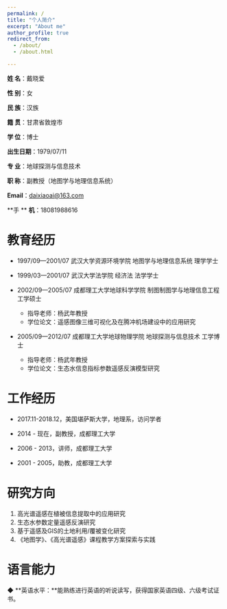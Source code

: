 ```yaml
---
permalink: /
title: "个人简介"
excerpt: "About me"
author_profile: true
redirect_from: 
  - /about/
  - /about.html

---
```


**姓   名**：戴晓爱

**性   别**：女

**民   族**：汉族

**籍   贯**：甘肃省敦煌市   

**学   位**：博士

**出生日期**：1979/07/11  

**专   业**：地球探测与信息技术

**职   称**：副教授（地图学与地理信息系统）

**Email**：daixiaoai@163.com

**手 **  **机**：18081988616

教育经历
======

- 1997/09—2001/07 武汉大学资源环境学院 地图学与地理信息系统 理学学士

- 1999/03—2001/07 武汉大学法学院 经济法 法学学士

- 2002/09—2005/07 成都理工大学地球科学学院 制图制图学与地理信息工程  工学硕士
  - 指导老师：杨武年教授
  - 学位论文：遥感图像三维可视化及在腾冲机场建设中的应用研究

- 2005/09—2012/07 成都理工大学地球物理学院 地球探测与信息技术  工学博士
  - 指导老师：杨武年教授
  - 学位论文：生态水信息指标参数遥感反演模型研究

**工作经历**
======

- 2017.11-2018.12，美国堪萨斯大学，地理系，访问学者

- 2014 - 现在，副教授，成都理工大学

- 2006 - 2013，讲师，成都理工大学

- 2001 - 2005，助教，成都理工大学

研究方向
======

1. 高光谱遥感在植被信息提取中的应用研究
2. 生态水参数定量遥感反演研究
3. 基于遥感及GIS的土地利用/覆被变化研究
4. 《地图学》、《高光谱遥感》课程教学方案探索与实践

**语言能力**
======

**◆**	**英语水平：**能熟练进行英语的听说读写，获得国家英语四级、六级考试证书。

